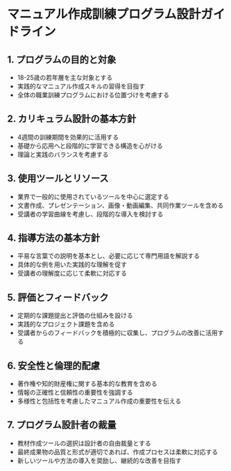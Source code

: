 # マニュアル作成訓練プログラム設計ガイドライン

## 1. プログラムの目的と対象

- 18-25歳の若年層を主な対象とする
- 実践的なマニュアル作成スキルの習得を目指す
- 全体の職業訓練プログラムにおける位置づけを考慮する

## 2. カリキュラム設計の基本方針

- 4週間の訓練期間を効果的に活用する
- 基礎から応用へと段階的に学習できる構造を心がける
- 理論と実践のバランスを考慮する

## 3. 使用ツールとリソース

- 業界で一般的に使用されているツールを中心に選定する
- 文書作成、プレゼンテーション、画像・動画編集、共同作業ツールを含める
- 受講者の学習曲線を考慮し、段階的な導入を検討する

## 4. 指導方法の基本方針

- 平易な言葉での説明を基本とし、必要に応じて専門用語を解説する
- 具体的な例を用いた実践的な理解を促す
- 受講者の理解度に応じて柔軟に対応する

## 5. 評価とフィードバック

- 定期的な課題提出と評価の仕組みを設ける
- 実践的なプロジェクト課題を含める
- 受講者からのフィードバックを積極的に収集し、プログラムの改善に活用する

## 6. 安全性と倫理的配慮

- 著作権や知的財産権に関する基本的な教育を含める
- 情報の正確性と信頼性の重要性を強調する
- 多様性と包括性を考慮したマニュアル作成の重要性を伝える

## 7. プログラム設計者の裁量

- 教材作成ツールの選択は設計者の自由裁量とする
- 最終成果物の品質と形式が適切であれば、作成プロセスは柔軟に対応する
- 新しいツールや方法の導入を奨励し、継続的な改善を目指す
